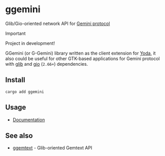 # ggemini

Glib/Gio-oriented network API for [Gemini protocol](https://geminiprotocol.net/)

> [!IMPORTANT]
> Project in development!
>

GGemini (or G-Gemini) library written as the client extension for [Yoda](https://github.com/YGGverse/Yoda), it also could be useful for other GTK-based applications for Gemini protocol with [glib](https://crates.io/crates/glib) and [gio](https://crates.io/crates/gio) (`2.66+`) dependencies.

## Install

```
cargo add ggemini
```

## Usage

* [Documentation](https://docs.rs/ggemini/latest/ggemini/)

## See also

* [ggemtext](https://github.com/YGGverse/ggemtext) - Glib-oriented Gemtext API